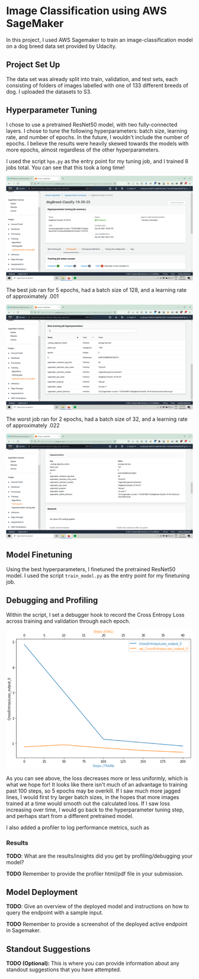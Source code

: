 # Image Classification using AWS SageMaker

In this project, I used AWS Sagemaker to train an image-classification model on a dog breed data set provided by Udacity.

## Project Set Up
The data set was already split into train, validation, and test sets, each consisting of folders of images labelled with one of 133 different breeds of dog. I uploaded the datasets to S3.

## Hyperparameter Tuning
I chose to use a pretrained ResNet50 model, with two fully-connected layers. I chose to tune the following hyperparameters: batch size, learning rate, and number of epochs. In the future, I wouldn't include the number of epochs. I believe the results were heavily skewed towards the models with more epochs, almost regardless of the other hyperparameters.

I used the script `hpo.py` as the entry point for my tuning job, and I trained 8 jobs total. You can see that this took a long time!

![hyperparameter tuning job](https://github.com/safiamc/udacity-deep-learning-project/blob/main/Screenshot%20(17).png)

The best job ran for 5 epochs, had a batch size of 128, and a learning rate of approximately .001

![best job](https://github.com/safiamc/udacity-deep-learning-project/blob/main/Screenshot%20(18).png)

The worst job ran for 2 epochs, had a batch size of 32, and a learning rate of approximately .022

![worst job](https://github.com/safiamc/udacity-deep-learning-project/blob/main/Screenshot%20(19).png)

## Model Finetuning

Using the best hyperparameters, I finetuned the pretrained ResNet50 model. I used the script `train_model.py` as the entry point for my finetuning job.

## Debugging and Profiling
Within the script, I set a debugger hook to record the Cross Entropy Loss across training and validation through each epoch.

![cross entropy loss](https://github.com/safiamc/udacity-deep-learning-project/blob/main/Screenshot%20(22).png)

As you can see above, the loss decreases more or less uniformly, which is what we hope for! It looks like there isn't much of an advantage to training past 100 steps, so 5 epochs may be overkill. If I saw much more jagged lines, I would first try larger batch sizes, in the hopes that more images trained at a time would smooth out the calculated loss. If I saw loss increasing over time, I would go back to the hyperparameter tuning step, and perhaps start from a different pretrained model.

I also added a profiler to log performance metrics, such as 

### Results
**TODO**: What are the results/insights did you get by profiling/debugging your model?

**TODO** Remember to provide the profiler html/pdf file in your submission.


## Model Deployment
**TODO**: Give an overview of the deployed model and instructions on how to query the endpoint with a sample input.

**TODO** Remember to provide a screenshot of the deployed active endpoint in Sagemaker.

## Standout Suggestions
**TODO (Optional):** This is where you can provide information about any standout suggestions that you have attempted.
